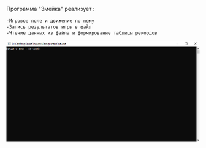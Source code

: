 Программа "Змейка" реализует :

    -Игровое поле и движение по нему
    -Запись результатов игры в файл
    -Чтение данных из файла и формирование таблицы рекордов

![Screanshots](https://github.com/Pofxe/SnakeGame/blob/master/1.PNG)
